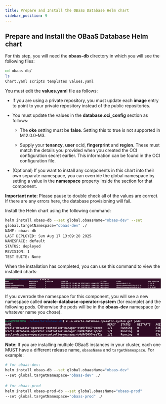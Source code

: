 ```yaml
---
title: Prepare and Install the OBaaS Database Helm chart
sidebar_position: 9
---
```

## Prepare and Install the OBaaS Database Helm chart

For this step, you will need the **obaas-db** directory in which you will see the following files:

```bash
cd obaas-db/
ls
Chart.yaml scripts templates values.yaml
```

You must edit the **values.yaml** file as follows:

- If you are using a private repository, you must update each **image** entry to point to your private repository instead of the public repositories.

- You must update the values in the **database.oci_config** section as follows:

  - The **oke** setting must be **false**. Setting this to true is not supported in M12.0.0-M3.

  - Supply your **tenancy**, **user** ocid, **fingerprint** and **region**. These must match the details you provided when you created the OCI configuration secret earlier. This information can be found in the OCI configuration file.

- (Optional) If you want to install any components in this chart into their own separate namespace, you can override the global namespace by setting a value in the **namespace** property inside the section for that component.

**Important note**: Please pause to double check all of the values are correct. If there are any errors here, the database provisioning will fail.

Install the Helm chart using the following command:

```bash
helm install obaas-db --set global.obaasName="obaas-dev" --set
global.targetNamespace="obaas-dev" ./
NAME: obaas-db
LAST DEPLOYED: Sun Aug 17 13:09:20 2025
NAMESPACE: default
STATUS: deployed
REVISION: 1
TEST SUITE: None
```

When the installation has completed, you can use this command to view the installed charts:

![helm ls](media/image5.png)

If you overrode the namespace for this component, you will see a new namespace called **oracle-database-operator-system** (for example) and the following pods. Otherwise the pods will be in the **obaas-dev** namespace (or whatever name you chose).

![DB Operator pods](media/image6.png)

**Note**: If you are installing multiple OBaaS instances in your cluster, each one MUST have a different release name, `obaasName` and `targetNamespace`.  For example:

```bash
# for obaas-dev:
helm install obaas-db --set global.obaasName="obaas-dev"
--set global.targetNamespace="obaas-dev" ./

# for obaas-prod
helm install obaas-prod-db --set global.obaasName="obaas-prod"
--set global.targetNamespace="obaas-prod" ./
```
